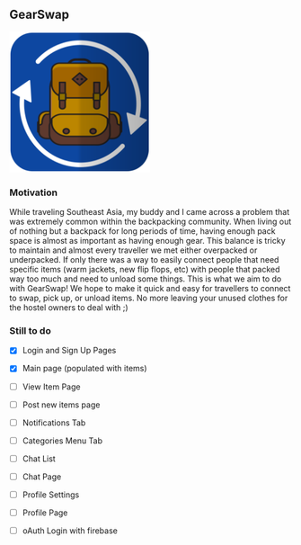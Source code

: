 ## GearSwap
<p>
  <img width="250" height="250" src="logo.png">
</p>

### Motivation
While traveling Southeast Asia, my buddy and I came across a problem that was extremely common within the backpacking community. When living out of nothing but a backpack for long periods of time, having enough pack space is almost as important as having enough gear. This balance is tricky to maintain and almost every traveller we met either overpacked or underpacked. If only there was a way to easily connect people that need specific items (warm jackets, new flip flops, etc) with people that packed way too much and need to unload some things. This is what we aim to do with GearSwap! We hope to make it quick and easy for travellers to connect to swap, pick up, or unload items. No more leaving your unused clothes for the hostel owners to deal with ;)

### Still to do

- [x] Login and Sign Up Pages
- [x] Main page (populated with items)
- [ ] View Item Page
- [ ] Post new items page
- [ ] Notifications Tab
- [ ] Categories Menu Tab
- [ ] Chat List
- [ ] Chat Page
- [ ] Profile Settings
- [ ] Profile Page
- [ ] oAuth Login with firebase


